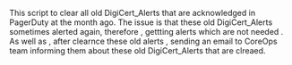 This script to clear all old DigiCert_Alerts that are acknowledged in PagerDuty at the month ago. The issue is that these old DigiCert_Alerts sometimes alerted again, therefore , gettting alerts which are not needed . As well as , after clearnce these old alerts , sending an email to CoreOps team informing them about these old DigiCert_Alerts that are clreaed.
